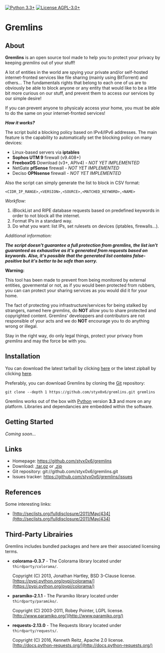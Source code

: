 [![Python 3.3+](https://img.shields.io/badge/Python-3.3+-blue.svg)](https://www.python.org/)
[![License AGPL-3.0+](https://img.shields.io/badge/License-AGPL--3.0+-blue.svg)](https://raw.githubusercontent.com/styx0x6/gremlins/master/LICENSE)

# Gremlins

About
----

**Gremlins** is an open source tool made to help you to protect your privacy by keeping *gremlins* out of your stuff!

A lot of entities in the world are spying your private and/or self-hosted internet-fronted services like file sharing
(mainly using BitTorrent) and others... The fundamentals rights that belong to each one of us are to obviously be able
to block anyone or any entity that would like to be a little bit more curious on our stuff, and prevent them to access
our services by our simple desire!

If you can prevent anyone to physicaly access your home, you must be able to do the same on your internet-fronted
services!

_**How it works?**_

The script build a blocking policy based on IPv4/IPv6 addresses. The main feature is the capability to automatically
set the blocking policy on many devices:

* Linux-based servers via **iptables**
* **Sophos UTM 9** firewall (v9.408+)
* **FreeboxOS** Download (v3+, APIv4) *- NOT YET IMPLEMENTED*
* NetGate **pfSense** firewall *- NOT YET IMPLEMENTED*
* Deciso **OPNsense** firewall *- NOT YET IMPLEMENTED*

Also the script can simply generate the list to block in CSV format:

    <CIDR_IP_RANGE>,<VERSION>,<SOURCE>,<MATCHED_KEYWORD>,<NAME>

*Workflow:*

1. iBlockList and RIPE database requests based on predefined keywords in order to not block all the internet.
2. Format IPs in a standard way.
3. Do what you want: list IPs, set rulesets on devices (iptables, firewalls...).

*Additional information:*

_**The script doesn't guarantee a full protection from gremlins, the list isn't guaranteed as exhaustive as
it's generated from requests based on keywords. Also, it's possible that the generated list contains false-positive but
it's better to be safe than sorry.**_

**Warning:**

This tool has been made to prevent from being monitored by external entities, govermental or not, as if you would been
protected from rubbers, you can can protect your sharing services as you would did it for your home.

The fact of protecting you infrastructure/services for being stalked by strangers, named here *gremlins*, do **NOT**
allow you to share protected and copyrighted content. Gremlins' developpers and contributors are not responsible of
your acts and we do **NOT** encourage you to do anything wrong or illegal.

Stay in the right way, do only legal things, protect your privacy from *gremlins* and may the force be with you.

Installation
----

You can download the latest tarball by clicking [here](https://github.com/styx0x6/gremlins/tarball/master) or the
latest zipball by clicking  [here](https://github.com/styx0x6/gremlins/zipball/master).

Preferably, you can download Gremlins by cloning the [Git](https://github.com/styx0x6/gremlins) repository:

    git clone --depth 1 https://github.com/styx0x6/gremlins.git gremlins

Gremlins works out of the box with [Python](http://www.python.org/download/) version **3.3** and more on any platform.
Libraries and dependancies are embedded within the software.

Getting Started
----

*Coming soon...*

Links
----

* Homepage: https://github.com/styx0x6/gremlins
* Download: [.tar.gz](https://github.com/styx0x6/gremlins/tarball/master) or [.zip](https://github.com/styx0x6/gremlins/zipball/master)
* Git repository: git://github.com/styx0x6/gremlins.git
* Issues tracker: https://github.com/styx0x6/gremlins/issues

References
----

Some interesting links:

* [http://seclists.org/fulldisclosure/2011/May/434](http://seclists.org/fulldisclosure/2011/May/434)

Third-Party Librairies
----

Gremlins includes bundled packages and here are their associated licensing terms.

* **colorama-0.3.7** - The Colorama library located under `thirdparty/colorama/`.

    Copyright (C) 2013, Jonathan Hartley, BSD 3-Clause license.  
    [https://pypi.python.org/pypi/colorama/](https://pypi.python.org/pypi/colorama/)

* **paramiko-2.1.1** - The Paramiko library located under `thirdparty/paramiko/`.

    Copyright (C) 2003-2011, Robey Pointer, LGPL license.  
    [http://www.paramiko.org/](http://www.paramiko.org/)

* **requests-2.13.0** - The Requests library located under `thirdparty/requests/`.

    Copyright (C) 2016, Kenneth Reitz, Apache 2.0 license.  
    [http://docs.python-requests.org/](http://docs.python-requests.org/)
